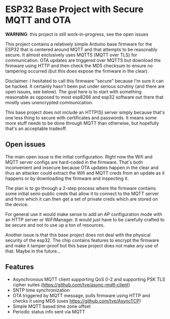 ESP32 Base Project with Secure MQTT and OTA
===========================================

__WARNING__: this project is still work-in-progress, see the open issues

This project contains a relatively simple Arduino base firmware for the ESP32 that is
centered around MQTT and that attempts to be reasonably secure.
It almost exclusively uses MQTTS (MQTT over TLS) for communication.
OTA updates are triggered over MQTTS but download the
firmware using HTTP and then check the MD5 checksum to ensure no tampering occurred
(but this does expose the firmware in the clear).

Disclaimer: I hesitated to call this firmware "secure" because I'm sure it can be hacked.
It certainly hasn't been put under serious scrutiny (and there are open issues, see below).
The goal here is to start with something reasonable as opposed to most esp8266 and esp32
software out there that mostly uses unencrypted communication.

This base project does not include an HTTP(S) server simply because that's one less thing to secure
with certificates and passwords. It means some more stuff needs to be done through MQTT than
otherwise, but hopefully that's an acceptable tradeoff.

Open issues
-----------
The main open issue is the initial configuration. Right now the Wifi and MQTT server
configs are hard-coded in the firmware. That's both inconvenient and insecure because
OTA updates happen in the clear and thus an attacker could extract the Wifi and MQTT creds
from an update as it happens or by downloading the firmware and inspecting it.

The plan is to go through a 2-step process where the firmware contains some initial
semi-public creds that allow it to connect to the MQTT server and from which it can then
get a set of private creds which are stored on the device.

For general use it would make sense to add an AP configuration mode with an HTTP server
or WiFiManager.
It would just have to be carefully crafted to be secure and not to use up a ton of resources.

Another issue is that this base project does not deal with the physical security of the
esp32. The chip contains features to encrypt the firmware and make it tamper-proof but
this base project does not make any use of that. Maybe in the future...

Features
--------

- Asynchronous MQTT client supporting QoS 0-2 and supporting PSK TLS cipher suites
  (https://github.com/tve/async-mqtt-client)
- SNTP time synchronization
- OTA triggered by MQTT message, pulls firmware using HTTP and checks it using MD5
  (uses https://github.com/tve/AsyncTCP)
- Simple MQTT based time zone offset
- Periodic status info sent via MQTT

